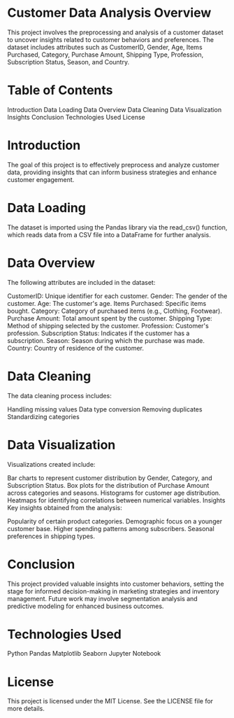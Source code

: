 
# Customer Data Analysis Overview
This project involves the preprocessing and analysis of a customer dataset to uncover insights related to customer behaviors and preferences. The dataset includes attributes such as CustomerID, Gender, Age, Items Purchased, Category, Purchase Amount, Shipping Type, Profession, Subscription Status, Season, and Country.

# Table of Contents
Introduction
Data Loading
Data Overview
Data Cleaning
Data Visualization
Insights
Conclusion
Technologies Used
License

# Introduction
The goal of this project is to effectively preprocess and analyze customer data, providing insights that can inform business strategies and enhance customer engagement.

# Data Loading
The dataset is imported using the Pandas library via the read_csv() function, which reads data from a CSV file into a DataFrame for further analysis.

# Data Overview
The following attributes are included in the dataset:

CustomerID: Unique identifier for each customer.
Gender: The gender of the customer.
Age: The customer's age.
Items Purchased: Specific items bought.
Category: Category of purchased items (e.g., Clothing, Footwear).
Purchase Amount: Total amount spent by the customer.
Shipping Type: Method of shipping selected by the customer.
Profession: Customer's profession.
Subscription Status: Indicates if the customer has a subscription.
Season: Season during which the purchase was made.
Country: Country of residence of the customer.

# Data Cleaning
The data cleaning process includes:

Handling missing values
Data type conversion
Removing duplicates
Standardizing categories

# Data Visualization
Visualizations created include:

Bar charts to represent customer distribution by Gender, Category, and Subscription Status.
Box plots for the distribution of Purchase Amount across categories and seasons.
Histograms for customer age distribution.
Heatmaps for identifying correlations between numerical variables.
Insights
Key insights obtained from the analysis:

Popularity of certain product categories.
Demographic focus on a younger customer base.
Higher spending patterns among subscribers.
Seasonal preferences in shipping types.

# Conclusion
This project provided valuable insights into customer behaviors, setting the stage for informed decision-making in marketing strategies and inventory management. Future work may involve segmentation analysis and predictive modeling for enhanced business outcomes.

# Technologies Used
Python
Pandas
Matplotlib
Seaborn
Jupyter Notebook

# License
This project is licensed under the MIT License. See the LICENSE file for more details.
